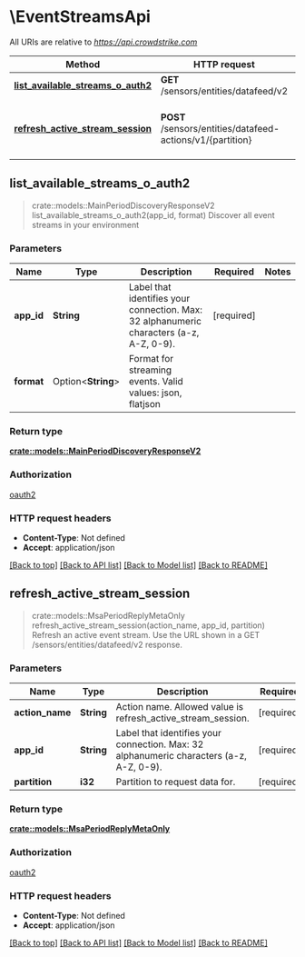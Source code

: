 # \EventStreamsApi

All URIs are relative to *https://api.crowdstrike.com*

Method | HTTP request | Description
------------- | ------------- | -------------
[**list_available_streams_o_auth2**](EventStreamsApi.md#list_available_streams_o_auth2) | **GET** /sensors/entities/datafeed/v2 | Discover all event streams in your environment
[**refresh_active_stream_session**](EventStreamsApi.md#refresh_active_stream_session) | **POST** /sensors/entities/datafeed-actions/v1/{partition} | Refresh an active event stream. Use the URL shown in a GET /sensors/entities/datafeed/v2 response.



## list_available_streams_o_auth2

> crate::models::MainPeriodDiscoveryResponseV2 list_available_streams_o_auth2(app_id, format)
Discover all event streams in your environment

### Parameters


Name | Type | Description  | Required | Notes
------------- | ------------- | ------------- | ------------- | -------------
**app_id** | **String** | Label that identifies your connection. Max: 32 alphanumeric characters (a-z, A-Z, 0-9). | [required] |
**format** | Option<**String**> | Format for streaming events. Valid values: json, flatjson |  |

### Return type

[**crate::models::MainPeriodDiscoveryResponseV2**](main.discoveryResponseV2.md)

### Authorization

[oauth2](../README.md#oauth2)

### HTTP request headers

- **Content-Type**: Not defined
- **Accept**: application/json

[[Back to top]](#) [[Back to API list]](../README.md#documentation-for-api-endpoints) [[Back to Model list]](../README.md#documentation-for-models) [[Back to README]](../README.md)


## refresh_active_stream_session

> crate::models::MsaPeriodReplyMetaOnly refresh_active_stream_session(action_name, app_id, partition)
Refresh an active event stream. Use the URL shown in a GET /sensors/entities/datafeed/v2 response.

### Parameters


Name | Type | Description  | Required | Notes
------------- | ------------- | ------------- | ------------- | -------------
**action_name** | **String** | Action name. Allowed value is refresh_active_stream_session. | [required] |
**app_id** | **String** | Label that identifies your connection. Max: 32 alphanumeric characters (a-z, A-Z, 0-9). | [required] |
**partition** | **i32** | Partition to request data for. | [required] |

### Return type

[**crate::models::MsaPeriodReplyMetaOnly**](msa.ReplyMetaOnly.md)

### Authorization

[oauth2](../README.md#oauth2)

### HTTP request headers

- **Content-Type**: Not defined
- **Accept**: application/json

[[Back to top]](#) [[Back to API list]](../README.md#documentation-for-api-endpoints) [[Back to Model list]](../README.md#documentation-for-models) [[Back to README]](../README.md)


